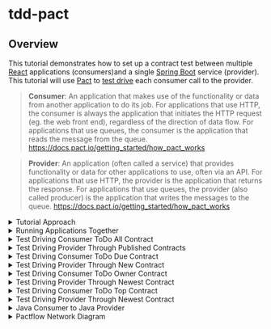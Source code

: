 # tdd-pact
## Overview
This tutorial demonstrates how to set up a contract test between multiple [React](https://reactjs.org/) applications (consumers)and a single [Spring Boot](https://spring.io/projects/spring-boot) service (provider).  This tutorial will use [Pact](https://pact.io/) to [test drive](https://en.wikipedia.org/wiki/Test-driven_development) each consumer call to the provider.

> **Consumer**: An application that makes use of the functionality or data from another application to do its job. For applications that use HTTP, the consumer is always the application that initiates the HTTP request (eg. the web front end), regardless of the direction of data flow. For applications that use queues, the consumer is the application that reads the message from the queue. https://docs.pact.io/getting_started/how_pact_works

> **Provider**: An application (often called a service) that provides functionality or data for other applications to use, often via an API. For applications that use HTTP, the provider is the application that returns the response. For applications that use queues, the provider (also called producer) is the application that writes the messages to the queue. https://docs.pact.io/getting_started/how_pact_works

<details>
  <summary>Tutorial Approach</summary>
  
## Tutorial Approach
This project has 4 consumers:
- consumer-todo-all
- consumer-todo-due
- consumer-todo-owner
- consumer-todo-top

Each consumer is a separate React app that calls the same provider [endpoint](https://swagger.io/docs/specification/paths-and-operations).

http://localhost:3000/todo  

```
[
{
  "id": 1,
  "description": "Take out the garbage",
  "dueDate": "2022-02-23T13:10:21.125+00:00",
  "priority": 5,
  "status": "TODO",
  "owner": "bsmith",
  "created": "2022-02-18T13:10:21.125+00:00",
  "lastModified": "2022-02-18T13:10:21.125+00:00"
},
{
  "id": 2,
  "description": "Wash the dishes",
  "dueDate": "2022-02-28T13:10:21.125+00:00",
  ...
}
]
```

However, however each consumer uses the response in different ways.  The consumer-todo-all app simply lists all of the todo descriptions in a list.  While consumer-todo-all only cares about the description field, the consumer-todo-due app also uses the dueDate field and sorts the list of todo's by due date.  Each of the 4 consumer apps use the provider's response slightly differently.  These different consumer expectations are called contracts or pacts.  As a provider gains more consumers it's important for the provider to understand how each consumer is using thier service.  [Contract tests](https://docs.pact.io/) solve this problem.  

> **Contract tests** assert that inter-application messages conform to a shared understanding that is documented in a contract. https://docs.pact.io/

In this tutorial we will test drive each consumer interaction with the provider.  Tests will start in each consumer and the resulting contract will drive the creation of the provider's endpoint.  This is called [consumer driven contract testing](https://docs.pact.io/#consumer-driven-contracts).

</details>

<details>
  <summary>Running Applications Together</summary>
  
## Running Applications Together
### Prerequisites
- [Node](https://nodejs.org/) 14 or higher
- [Java](https://aws.amazon.com/corretto) 8 or higher

### Steps
1. Open a separate terminal window for each application.
1. Within each terminal window `cd` into the application that that window will run (example: `cd {your-path-to-this-project}/tdd-pact/consumer-todo-all`)
1. Start the application *(see each application's `README.md` for more information)*
    1. For the consumer applications run `npm start` within each terminal window.
    1. For the provider-todo application run `./mvnw spring-boot:run`. Open http://localhost:3000/todo

</details>

<details>
  <summary>Test Driving Consumer ToDo All Contract</summary>
  The first step in test driving the contract between the consumer and the provider is to write a unit test.

  ### Set Up

  - `cd` into the `consumer-todo-all` directory
  - Sign up for a free [Pactflow Account](https://pactflow.io/try-for-free/)
  - Copy your [Pactflow Copy Environment Variables](https://docs.pactflow.io/#configuring-your-api-token)
  - Add these these Environment Variables to your machine
  - run `npm i @pact-foundation/pact`
  - In your `package.json` file add the following script

  ```
  "scripts": {
    ... ,
    "pact:publish": "pact-broker publish ./pacts --consumer-app-version=1.0.0 --broker-base-url=$PACT_BROKER_BASE_URL --broker-token=$PACT_BROKER_TOKEN"
  },
  ```

  ### Write a failing test
- add a new test under `src/test` with the name `ToDoIntegration.test.js` and the following contents

```js
import { Pact } from '@pact-foundation/pact';
import { Matchers } from '@pact-foundation/pact';
import { like } from '@pact-foundation/pact/src/dsl/matchers';
import { findAll } from '../ToDoRepository';
const { eachLike } = Matchers;


const provider = new Pact({
consumer: 'ToDoWebAll',
provider: 'ToDoAPI',
});

describe('ToDo Service', () => {
  describe('When a request to list all todos is made', () => {
    beforeAll(() =>
      provider.setup().then(() => {
        provider.addInteraction({
          uponReceiving: 'a request to list all todos',
          withRequest: {
            method: 'GET',
            path: '/todos',
          },
          willRespondWith: {
              body: eachLike({
                id: like(1),
                description: like('description 1'),
              }),
              status: 200,
              headers: {
                'Content-Type': 'application/json',
              },
            },
          })
        }))

    test('should return the correct data', async () => {
      const response = await findAll(provider.mockService.baseUrl);
      expect(response[0].id).toBe(1);
      expect(response[0].description).toBe('description 1');
    });

    afterEach(() => provider.verify());
    afterAll(() => provider.finalize());
  });
});
```
- `provider = new Pact({...` creates a mock API server that listens for calls from `ToDoRepository.findAll()`.  This is powerful because now the consumer can call a provider before the real endpoint even exists. 
- `provider.addInteraction({...` sets up canned API endpoint responses
- `provider.verify()` validates that the interactions you set up were actually called
- `provider.finalize()` writes the pact file to the `pacts` directory at the root of `consumer-todo-all` and shuts down the mock server.

### Run Integration Test
- run `npm test`
- This will produce a contract in the `pacts` directory

### Publish Contract to Pactflow
- run `npm run pact:publish`
- Log into your Pactflow server `https://[your username].pactflow.io/` and you should seed your new contract `ToDoWebAll ∞ ToDoAPI` listed under the `Integration` heading

[Code for this section](https://github.com/pairing4good/tdd-pact/commit/c78813d426a0f1f7d7035cadb5fa2dee616ad8cb)

</details>

<details>
  <summary>Test Driving Provider Through Published Contracts</summary>
  The next step is to drive the Provider API based on the published contracts.

  ### Set Up

  - Add these these Environment Variables to your machine
    - export PACT_BROKER_HOST=[your username].pactflow.io
    - export PACT_BROKER_BASE_URL=https://$PACT_BROKER_HOST
  - Add depencency to the pom.xml

```
  <dependency>
    <groupId>au.com.dius.pact.provider</groupId>
    <artifactId>junit5spring</artifactId>
    <version>4.3.5</version>
  </dependency>
```

### Write a failing test

  ```java
package com.pairgood.todo.contract;

import org.junit.jupiter.api.BeforeEach;
import org.junit.jupiter.api.TestTemplate;
import org.junit.jupiter.api.extension.ExtendWith;
import org.springframework.boot.test.context.SpringBootTest;
import org.springframework.boot.web.server.LocalServerPort;
import org.springframework.test.context.junit.jupiter.SpringExtension;

import au.com.dius.pact.provider.junit5.HttpTestTarget;
import au.com.dius.pact.provider.junit5.PactVerificationContext;
import au.com.dius.pact.provider.junitsupport.Provider;
import au.com.dius.pact.provider.junitsupport.loader.PactBroker;
import au.com.dius.pact.provider.junitsupport.loader.PactBrokerAuth;
import au.com.dius.pact.provider.spring.junit5.PactVerificationSpringProvider;

@ExtendWith(SpringExtension.class)
@SpringBootTest(webEnvironment = SpringBootTest.WebEnvironment.DEFINED_PORT)
@Provider("ToDoAPI")
@PactBroker(scheme = "https", host = "${PACT_BROKER_HOST}", authentication = @PactBrokerAuth(token = "${PACT_BROKER_TOKEN}"))
public class ContractVerificationTest {

    @LocalServerPort
    private int port;

    @BeforeEach
    public void setUp(PactVerificationContext context){
        context.setTarget(new HttpTestTarget("localhost", port));
    }

    @TestTemplate
    @ExtendWith(PactVerificationSpringProvider.class)
    void pactVerificationTestTemplate(PactVerificationContext context) {
      context.verifyInteraction();
    }

}
  ```

- This test downloads all of the contracts for `@Provider("ToDoAPI")` and runs them agains the running Spring Boot API
- run `./mvnw test`
- The test fails with the message `Actual map is missing the following keys: description`

### Make the test go green

- The failing contract test drives the provider to add the following getter to `ToDo.java`
```java
public String getDescription() {
    return description;
}
```

- Rerun `./mvnw test`
- Green

[Code for this section](https://github.com/pairing4good/tdd-pact/commit/72e7c345f7861870e150bc2ed113e3f4a7aac681)

</details>

<details>
  <summary>Test Driving Consumer ToDo Due Contract</summary>
  With the first consumer contract in place we will add a second consumer contract from a second front end application.

  ### Set Up

  - `cd` into the `consumer-todo-due` directory
  - run `npm i @pact-foundation/pact`
  - In your `package.json` file add the following script

  ```
  "scripts": {
    ... ,
    "pact:publish": "pact-broker publish ./pacts --consumer-app-version=1.0.0 --broker-base-url=$PACT_BROKER_BASE_URL --broker-token=$PACT_BROKER_TOKEN"
  },
  ```

  ### Write a failing test

- add a new test under `src/test` with the name `ToDoIntegration.test.js` and the following contents

```js
import { Pact } from '@pact-foundation/pact';
import { Matchers } from '@pact-foundation/pact';
import { like } from '@pact-foundation/pact/src/dsl/matchers';
import { findAll } from '../ToDoRepository';
const { eachLike } = Matchers;


const provider = new Pact({
  consumer: 'ToDoWebDue',
  provider: 'ToDoAPI',
});

describe('ToDo Service', () => {
    describe('When a request to list all todos is made', () => {
      beforeAll(() =>
        provider.setup().then(() => {
          provider.addInteraction({
            uponReceiving: 'a request to list all todos',
            withRequest: {
              method: 'GET',
              path: '/todos',
            },
            willRespondWith: {
                body: eachLike({
                  id: like(1),
                  description: like('description 1'),
                  dueDate: like('2001-01-01T01:01:01.100+00:00')
                }),
                status: 200,
                headers: {
                  'Content-Type': 'application/json',
                },
              },
            })
          }))
  
      test('should return the correct data', async () => {
        const response = await findAll(provider.mockService.baseUrl);
        expect(response[0].id).toBe(1);
        expect(response[0].description).toBe('description 1');
        expect(response[0].dueDate).toBe('2001-01-01T01:01:01.100+00:00');
      });
  
      afterEach(() => provider.verify());
      afterAll(() => provider.finalize());
    });
  });
```

### Run Integration Test
- run `npm test`
- This will produce a contract in the `pacts` directory

### Publish Contract to Pactflow
- run `npm run pact:publish`
- Log into your Pactflow server `https://[your username].pactflow.io/` and you should seed your new contract `ToDoWebDue ∞ ToDoAPI` listed under the `Integration` heading

[Code for this section](https://github.com/pairing4good/tdd-pact/commit/041644bd15561a7b4bd167bc338399f538d4998a)

</details>


<details>
  <summary>Test Driving Provider Through New Contract</summary>
  The next step is to drive the Provider API based on the newly published contracts.

- run `./mvnw test`
- The test fails with the message

```
1) Verifying a pact between ToDoWebDue and ToDoAPI - a request to list all todos has a matching body

    1.1) body: $.0 Actual map is missing the following keys: dueDate

        {
        -  "description": "description 1",
        -  "dueDate": "2001-01-01T01:01:01.100+00:00",
        +  "description": "Take out the garbage",
          "id": 1
        }
```

- First, note that we did not have to change our `ContractVerificationTest` test.  It pulls down all of the consumer contracts each time it runs.  When new consumer needs are published this test fails.
- The test failure specifies which consumer/provider relationship is being tested. `Verifying a pact between ToDoWebDue and ToDoAPI`
- The test fails because `Actual map is missing the following keys: dueDate`

### Make the test go green

- The failing contract test drives the provider to add the following getter to `ToDo.java`
```java
public Date getDueDate() {
    return dueDate;
}
```

- Rerun `./mvnw test`
- Green

[Code for this section](https://github.com/pairing4good/tdd-pact/commit/4fef904b17f331628bbfde1d22671c38479c4a34)

</details>


<details>
  <summary>Test Driving Consumer ToDo Owner Contract</summary>
  With the first two consumer contracts in place we will add a third consumer contract from a third front end application.

  ### Set Up

  - `cd` into the `consumer-todo-owner` directory
  - run `npm i @pact-foundation/pact`
  - In your `package.json` file add the following script

  ```
  "scripts": {
    ... ,
    "pact:publish": "pact-broker publish ./pacts --consumer-app-version=1.0.0 --broker-base-url=$PACT_BROKER_BASE_URL --broker-token=$PACT_BROKER_TOKEN"
  },
  ```

  ### Write a failing test

- add a new test under `src/test` with the name `ToDoIntegration.test.js` and the following contents

```js
import { Pact } from '@pact-foundation/pact';
import { Matchers } from '@pact-foundation/pact';
import { like } from '@pact-foundation/pact/src/dsl/matchers';
import { findAll } from '../ToDoRepository';
const { eachLike } = Matchers;


const provider = new Pact({
  consumer: 'ToDoWebOwner',
  provider: 'ToDoAPI',
});

describe('ToDo Service', () => {
    describe('When a request to list all todos is made', () => {
      beforeAll(() =>
        provider.setup().then(() => {
          provider.addInteraction({
            uponReceiving: 'a request to list all todos',
            withRequest: {
              method: 'GET',
              path: '/todos',
            },
            willRespondWith: {
                body: eachLike({
                  id: like(1),
                  description: like('description 1'),
                  owner: like("atest")
                }),
                status: 200,
                headers: {
                  'Content-Type': 'application/json',
                },
              },
            })
          }))
  
      test('should return the correct data', async () => {
        const response = await findAll(provider.mockService.baseUrl);
        expect(response[0].id).toBe(1);
        expect(response[0].description).toBe('description 1');
        expect(response[0].owner).toBe('atest');
      });
  
      afterEach(() => provider.verify());
      afterAll(() => provider.finalize());
    });
  });
```

### Run Integration Test
- run `npm test`
- This will produce a contract in the `pacts` directory

### Publish Contract to Pactflow
- run `npm run pact:publish`
- Log into your Pactflow server `https://[your username].pactflow.io/` and you should seed your new contract `ToDoWebOwner ∞ ToDoAPI` listed under the `Integration` heading

[Code for this section](https://github.com/pairing4good/tdd-pact/commit/a9db233c4301441bd2c1345f0a28b84eae3c7b1b)

</details>


<details>
  <summary>Test Driving Provider Through Newest Contract</summary>
  The next step is to drive the Provider API based on the newly published contracts.

- run `./mvnw test`
- The test fails with the message

```
1) Verifying a pact between ToDoWebOwner and ToDoAPI - a request to list all todos has a matching body

    1.1) body: $.0 Actual map is missing the following keys: owner

        {
        -  "description": "description 1",
        -  "id": 1,
        -  "owner": "atest"
        +  "description": "Take out the garbage",
        +  "dueDate": "2022-02-23T19:52:12.254+00:00",
        +  "id": 1
        }
```

- The test failure specifies which consumer/provider relationship is being tested. `Verifying a pact between ToDoWebOwner and ToDoAPI`
- The test fails because `Actual map is missing the following keys: owner`

### Make the test go green

- The failing contract test drives the provider to add the following getter to `ToDo.java`
```java
public String getOwner() {
    return owner;
}
```

- Rerun `./mvnw test`
- Green

[Code for this section](https://github.com/pairing4good/tdd-pact/commit/2c436e3f738fe7d680682de2fc4bfb4ea8a193f5)

</details>

<details>
  <summary>Test Driving Consumer ToDo Top Contract</summary>
  With the first two consumer contracts in place we will add a third consumer contract from a third front end application.

  ### Set Up

  - `cd` into the `consumer-todo-top` directory
  - run `npm i @pact-foundation/pact`
  - In your `package.json` file add the following script

  ```
  "scripts": {
    ... ,
    "pact:publish": "pact-broker publish ./pacts --consumer-app-version=1.0.0 --broker-base-url=$PACT_BROKER_BASE_URL --broker-token=$PACT_BROKER_TOKEN"
  },
  ```

  ### Write a failing test

- add a new test under `src/test` with the name `ToDoIntegration.test.js` and the following contents

```js
import { Pact } from '@pact-foundation/pact';
import { Matchers } from '@pact-foundation/pact';
import { like } from '@pact-foundation/pact/src/dsl/matchers';
import { findAll } from '../ToDoRepository';
const { eachLike } = Matchers;


const provider = new Pact({
  consumer: 'ToDoWebTop',
  provider: 'ToDoAPI',
});

describe('ToDo Service', () => {
    describe('When a request to list all todos is made', () => {
      beforeAll(() =>
        provider.setup().then(() => {
          provider.addInteraction({
            uponReceiving: 'a request to list all todos',
            withRequest: {
              method: 'GET',
              path: '/todos',
            },
            willRespondWith: {
                body: eachLike({
                  id: like(1),
                  description: like('description 1'),
                  created: like('2001-01-01T01:01:01.100+00:00')
                }),
                status: 200,
                headers: {
                  'Content-Type': 'application/json',
                },
              },
            })
          }))
  
      test('should return the correct data', async () => {
        const response = await findAll(provider.mockService.baseUrl);
        expect(response[0].id).toBe(1);
        expect(response[0].description).toBe('description 1');
        expect(response[0].created).toBe('2001-01-01T01:01:01.100+00:00');
      });
  
      afterEach(() => provider.verify());
      afterAll(() => provider.finalize());
    });
  });
```

### Run Integration Test
- run `npm test`
- This will produce a contract in the `pacts` directory

### Publish Contract to Pactflow
- run `npm run pact:publish`
- Log into your Pactflow server `https://[your username].pactflow.io/` and you should seed your new contract `ToDoWebTop ∞ ToDoAPI` listed under the `Integration` heading

[Code for this section](https://github.com/pairing4good/tdd-pact/commit/3a6e1f9bf576b763dfb854fc1026717488f663ed)

</details>


<details>
  <summary>Test Driving Provider Through Newest Contract</summary>
  The next step is to drive the Provider API based on the newly published contracts.

- run `./mvnw test`
- The test fails with the message

```
1) Verifying a pact between ToDoWebTop and ToDoAPI - a request to list all todos has a matching body

    1.1) body: $.0 Actual map is missing the following keys: created

        {
        -  "created": "2001-01-01T01:01:01.100+00:00",
        -  "description": "description 1",
        -  "id": 1
        +  "description": "Take out the garbage",
        +  "dueDate": "2022-02-23T19:52:12.254+00:00",
        +  "id": 1,
        +  "owner": "bsmith"
        }
```

- The test failure specifies which consumer/provider relationship is being tested. `Verifying a pact between ToDoWebTop and ToDoAPI`
- The test fails because `Actual map is missing the following keys: created`

### Make the test go green

- The failing contract test drives the provider to add the following getter to `ToDo.java`
```java
public Date getCreated() {
    return created;
}
```

- Rerun `./mvnw test`
- Green

[Code for this section](https://github.com/pairing4good/tdd-pact/commit/9cb0bea9ba8160e35c9d68a3ad85f30877e7e5bc)

</details>

<details>
  <summary>Java Consumer to Java Provider</summary>

  Many providers depend on other providers too.  In this section we will test drive a new owner provider that `provider-todo` will use to look up owner usernames.

  ### Set Up

  - `cd` into the `producer-todo` directory
  - Add dependencies to the pom.xml

```
<dependency>
  <groupId>org.springframework.boot</groupId>
  <artifactId>spring-boot-starter-webflux</artifactId>
</dependency>
<dependency>
  <groupId>au.com.dius</groupId>
  <artifactId>pact-jvm-consumer-junit_2.11</artifactId>
  <version>3.5.0</version>
  <scope>test</scope>
</dependency>
```

  - Add plugin to the pom.xml

```
<plugin>
  <groupId>au.com.dius.pact.provider</groupId>
  <artifactId>maven</artifactId>
  <version>4.3.5</version>
  <configuration>
    <pactBrokerUrl>${env.PACT_BROKER_BASE_URL}</pactBrokerUrl>
    <pactBrokerToken>${env.PACT_BROKER_TOKEN}</pactBrokerToken>
    <pactBrokerAuthenticationScheme>Bearer</pactBrokerAuthenticationScheme>
  </configuration>
</plugin>
```

### Write a failing test

- add a new test under `src/test/java/com/pairgood/todo/contract` with the name `ConsumerOwnerContractTest.java` and the following contents

```java
package com.pairgood.todo.contract;

import au.com.dius.pact.consumer.Pact;
import au.com.dius.pact.consumer.PactProviderRuleMk2;
import au.com.dius.pact.consumer.PactVerification;
import au.com.dius.pact.consumer.dsl.PactDslJsonBody;
import au.com.dius.pact.consumer.dsl.PactDslWithProvider;
import au.com.dius.pact.model.RequestResponsePact;
import org.junit.Rule;
import org.junit.Test;

import java.util.Collections;
import java.util.Map;

import static org.junit.Assert.assertEquals;
import static org.junit.jupiter.api.Assertions.assertNotNull;

import com.pairgood.todo.service.Owner;
import com.pairgood.todo.service.OwnerService;

public class ConsumerOwnerContractTest {

    private int port = 8080;

    @Rule
    public PactProviderRuleMk2 mockProvider = new PactProviderRuleMk2("OwnerAPI", "localhost", port, this);

    @Pact(consumer = "ToDoAPI", provider = "OwnerAPI")
    public RequestResponsePact createPact(PactDslWithProvider builder) {
        Map<String, String> headers = Collections.singletonMap("Content-Type", "application/json");
        PactDslJsonBody body = new PactDslJsonBody().stringType("username", "testUsername");

        return builder
          .given("test GET")
            .uponReceiving("GET REQUEST")
            .path("/owners/1")
            .method("GET")
          .willRespondWith()
            .status(200)
            .headers(headers)
            .body(body)
          .toPact();
    }

    @Test
    @PactVerification()
    public void shouldReturnOnwer(){
        Owner owner = new OwnerService("http://localhost:" + port).findById(1);
        assertNotNull(owner);
        assertEquals("testUsername", owner.getUsername());
    }
}
```

- [@Rule](https://docs.pact.io/implementation_guides/jvm/consumer/junit/#using-the-pact-junit-rule) sets up and tears down the mock provider.
- [@Pact](https://docs.pact.io/implementation_guides/jvm/consumer/junit/#using-the-pact-junit-rule) sets up the available mock provider endpoints, requests and responses.
- [@PactVerification()](https://docs.pact.io/implementation_guides/jvm/consumer/junit/#using-the-pact-junit-rule) runs the `@Test` with the mock pact server running

### Make it go green
- add a new test under `src/main/java/com/pairgood/todo/service` with the name `OwnerService.java` and the following contents

```java
package com.pairgood.todo.service;

import org.springframework.http.HttpHeaders;
import org.springframework.http.MediaType;
import org.springframework.web.reactive.function.client.WebClient;

public class OwnerService {

    private WebClient webClient;

    public OwnerService(String baseUrl){
        webClient= WebClient.builder()
        .baseUrl(baseUrl)
        .defaultHeader(HttpHeaders.CONTENT_TYPE, MediaType.APPLICATION_JSON_VALUE)
        .build();
    }

    public Owner findById(long id){
        return webClient.get()
		.uri("/owners/" + id)
		.retrieve()
		.bodyToMono(Owner.class).block();
    }
}
```
- add a new test under `src/main/java/com/pairgood/todo/service` with the name `Owner.java` and the following contents

```java
package com.pairgood.todo.service;


public class Owner{

    private Long id;
    private String username;

    public long getId() {
        return id;
    }

    public void setId(Long id){
        this.id = id;
    }

    public String getUsername() {
        return username;
    }

    public void setUsername(String username) {
        this.username = username;
    }
}
```
- rerun the test
- green

### Publish pact
- run `./mvnw pact:publish`
- Log into your Pactflow server `https://[your username].pactflow.io/` and you should seed your new contract `ToDoAPI ∞ OwnerAPI` listed under the `Integration` heading
</details>

<details>
  <summary>Pactflow Network Diagram</summary>

  One powerful benefit of using Pactflow is their network diagram.  This helps teams visualize consumer/producer relationships across their enterprise.

  ![Pactflow Network Diagram](img/pactflow.png)
</details>